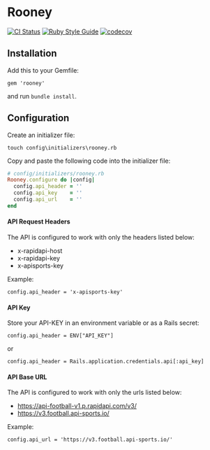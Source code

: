 # Rooney

[![CI Status](https://github.com/lehisanchez/rooney/actions/workflows/main.yml/badge.svg)](https://github.com/lehisanchez/rooney) [![Ruby Style Guide](https://img.shields.io/badge/code_style-rubocop-brightgreen.svg)](https://github.com/rubocop-hq/rubocop) [![codecov](https://codecov.io/gh/lehisanchez/rooney/branch/main/graph/badge.svg?token=4AJH6KYRYU)](https://codecov.io/gh/lehisanchez/rooney)

## Installation

Add this to your Gemfile:

    gem 'rooney'

and run `bundle install`.

## Configuration

Create an initializer file:

    touch config\initializers\rooney.rb

Copy and paste the following code into the initializer file:

```ruby
# config/initializers/rooney.rb
Rooney.configure do |config|
  config.api_header = ''
  config.api_key    = ''
  config.api_url    = ''
end
```


#### API Request Headers

The API is configured to work with only the headers listed below:

- x-rapidapi-host
- x-rapidapi-key
- x-apisports-key

Example:

    config.api_header = 'x-apisports-key'

#### API Key

Store your API-KEY in an environment variable or as a Rails secret:

    config.api_header = ENV["API_KEY"]

or

    config.api_header = Rails.application.credentials.api[:api_key]

#### API Base URL

The API is configured to work with only the urls listed below:

- https://api-football-v1.p.rapidapi.com/v3/
- https://v3.football.api-sports.io/

Example:

    config.api_url = 'https://v3.football.api-sports.io/'
